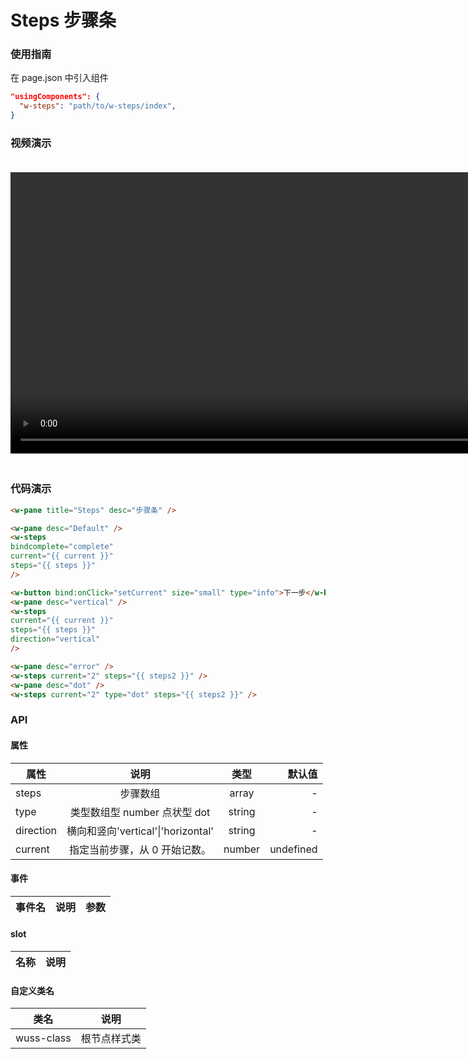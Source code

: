 # Steps 步骤条

### 使用指南

在 page.json 中引入组件

```json
"usingComponents": {
  "w-steps": "path/to/w-steps/index",
}
```

### 视频演示

<video style="margin: 20px 0;" height="450px" autoplay="true" loop="true" controls x5-playsinline="true" playsinline="true" webkit-playsinline="true" src="../../resource/steps.mp4"
/>


### 代码演示

```html
<w-pane title="Steps" desc="步骤条" />

<w-pane desc="Default" />
<w-steps
bindcomplete="complete"
current="{{ current }}"
steps="{{ steps }}"
/>

<w-button bind:onClick="setCurrent" size="small" type="info">下一步</w-button>
<w-pane desc="vertical" />
<w-steps
current="{{ current }}"
steps="{{ steps }}"
direction="vertical"
/>

<w-pane desc="error" />
<w-steps current="2" steps="{{ steps2 }}" />
<w-pane desc="dot" />
<w-steps current="2" type="dot" steps="{{ steps2 }}" />
```

### API

#### 属性

| 属性      |                说明                |  类型  |    默认值 |
| --------- | :--------------------------------: | :----: | --------: |
| steps     |              步骤数组              | array  |         - |
| type      |    类型数组型 number 点状型 dot    | string |         - |
| direction | 横向和竖向'vertical'\|'horizontal' | string |         - |
| current   |   指定当前步骤，从 0 开始记数。    | number | undefined |

#### 事件

| 事件名 | 说明 | 参数 |
| ------ | ---- | ---- |


#### slot

| 名称 | 说明 |
| ---- | ---- |


#### 自定义类名

| 类名       | 说明         |
| ---------- | ------------ |
| wuss-class | 根节点样式类 |
